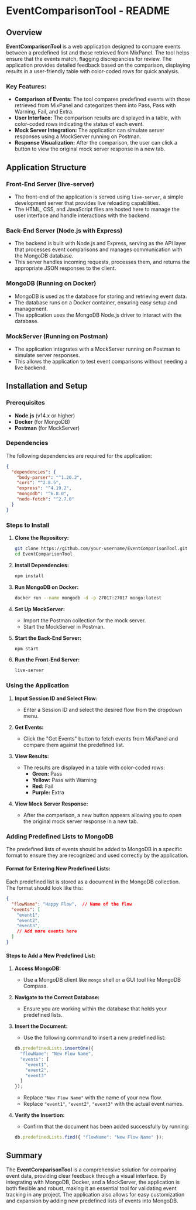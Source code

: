 # EventComparisonTool - README

## Overview

**EventComparisonTool** is a web application designed to compare events between a predefined list and those retrieved from MixPanel. The tool helps ensure that the events match, flagging discrepancies for review. The application provides detailed feedback based on the comparison, displaying results in a user-friendly table with color-coded rows for quick analysis.

### Key Features:
- **Comparison of Events:** The tool compares predefined events with those retrieved from MixPanel and categorizes them into Pass, Pass with Warning, Fail, and Extra.
- **User Interface:** The comparison results are displayed in a table, with color-coded rows indicating the status of each event.
- **Mock Server Integration:** The application can simulate server responses using a MockServer running on Postman.
- **Response Visualization:** After the comparison, the user can click a button to view the original mock server response in a new tab.

## Application Structure

### Front-End Server (live-server)
- The front-end of the application is served using `live-server`, a simple development server that provides live reloading capabilities.
- The HTML, CSS, and JavaScript files are hosted here to manage the user interface and handle interactions with the backend.

### Back-End Server (Node.js with Express)
- The backend is built with Node.js and Express, serving as the API layer that processes event comparisons and manages communication with the MongoDB database.
- This server handles incoming requests, processes them, and returns the appropriate JSON responses to the client.

### MongoDB (Running on Docker)
- MongoDB is used as the database for storing and retrieving event data.
- The database runs on a Docker container, ensuring easy setup and management.
- The application uses the MongoDB Node.js driver to interact with the database.

### MockServer (Running on Postman)
- The application integrates with a MockServer running on Postman to simulate server responses.
- This allows the application to test event comparisons without needing a live backend.

## Installation and Setup

### Prerequisites
- **Node.js** (v14.x or higher)
- **Docker** (for MongoDB)
- **Postman** (for MockServer)

### Dependencies
The following dependencies are required for the application:

```json
{
  "dependencies": {
    "body-parser": "^1.20.2",
    "cors": "^2.8.5",
    "express": "^4.19.2",
    "mongodb": "^6.8.0",
    "node-fetch": "^2.7.0"
  }
}
```

### Steps to Install

1. **Clone the Repository:**
   ```bash
   git clone https://github.com/your-username/EventComparisonTool.git
   cd EventComparisonTool
   ```

2. **Install Dependencies:**
   ```bash
   npm install
   ```

3. **Run MongoDB on Docker:**
   ```bash
   docker run --name mongodb -d -p 27017:27017 mongo:latest
   ```

4. **Set Up MockServer:**
   - Import the Postman collection for the mock server.
   - Start the MockServer in Postman.

5. **Start the Back-End Server:**
   ```bash
   npm start
   ```

6. **Run the Front-End Server:**
   ```bash
   live-server
   ```

### Using the Application

1. **Input Session ID and Select Flow:**
   - Enter a Session ID and select the desired flow from the dropdown menu.

2. **Get Events:**
   - Click the "Get Events" button to fetch events from MixPanel and compare them against the predefined list.

3. **View Results:**
   - The results are displayed in a table with color-coded rows:
     - **Green:** Pass
     - **Yellow:** Pass with Warning
     - **Red:** Fail
     - **Purple:** Extra

4. **View Mock Server Response:**
   - After the comparison, a new button appears allowing you to open the original mock server response in a new tab.

### Adding Predefined Lists to MongoDB

The predefined lists of events should be added to MongoDB in a specific format to ensure they are recognized and used correctly by the application.

#### Format for Entering New Predefined Lists:

Each predefined list is stored as a document in the MongoDB collection. The format should look like this:

```json
{
  "flowName": "Happy Flow",  // Name of the flow
  "events": [
    "event1",
    "event2",
    "event3",
    // Add more events here
  ]
}
```

#### Steps to Add a New Predefined List:

1. **Access MongoDB:**
   - Use a MongoDB client like `mongo` shell or a GUI tool like MongoDB Compass.

2. **Navigate to the Correct Database:**
   - Ensure you are working within the database that holds your predefined lists.

3. **Insert the Document:**
   - Use the following command to insert a new predefined list:
   
   ```javascript
   db.predefinedLists.insertOne({
     "flowName": "New Flow Name",
     "events": [
       "event1",
       "event2",
       "event3"
     ]
   });
   ```
   - Replace `"New Flow Name"` with the name of your new flow.
   - Replace `"event1"`, `"event2"`, `"event3"` with the actual event names.

4. **Verify the Insertion:**
   - Confirm that the document has been added successfully by running:
   
   ```javascript
   db.predefinedLists.find({ "flowName": "New Flow Name" });
   ```

## Summary

The **EventComparisonTool** is a comprehensive solution for comparing event data, providing clear feedback through a visual interface. By integrating with MongoDB, Docker, and a MockServer, the application is both flexible and robust, making it an essential tool for validating event tracking in any project. The application also allows for easy customization and expansion by adding new predefined lists of events into MongoDB.
